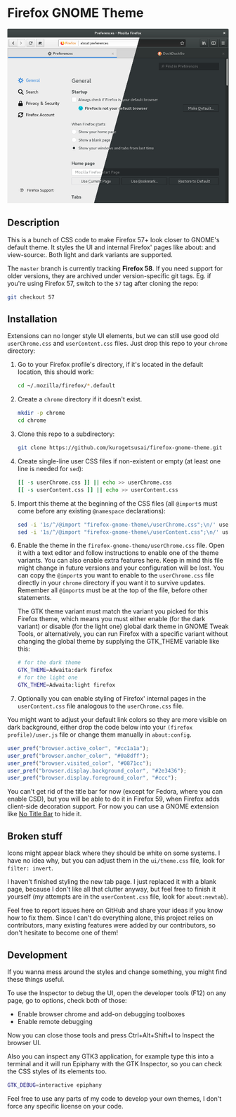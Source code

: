 # Firefox GNOME Theme

![Screenshot of the theme](screenshot.png)

## Description

This is a bunch of CSS code to make Firefox 57+ look closer to GNOME's default
theme. It styles the UI and internal Firefox' pages like about: and
view-source:. Both light and dark variants are supported.

The `master` branch is currently tracking **Firefox 58**. If you need support
for older versions, they are archived under version-specific git tags. Eg. if
you're using Firefox 57, switch to the `57` tag after cloning the repo:

```sh
git checkout 57
```

## Installation

Extensions can no longer style UI elements, but we can still use good old
`userChrome.css` and `userContent.css` files. Just drop this repo to your
`chrome` directory:

1. Go to your Firefox profile's directory, if it's located in the default
location, this should work:

	```sh
	cd ~/.mozilla/firefox/*.default
	```

2. Create a `chrome` directory if it doesn't exist.

	```sh
	mkdir -p chrome
	cd chrome
	```

3. Clone this repo to a subdirectory:

	```sh
	git clone https://github.com/kurogetsusai/firefox-gnome-theme.git
	```

4. Create single-line user CSS files if non-existent or empty (at least one line
is needed for `sed`):

	```sh
	[[ -s userChrome.css ]] || echo >> userChrome.css
	[[ -s userContent.css ]] || echo >> userContent.css
	```

5. Import this theme at the beginning of the CSS files (all `@import`s must come
before any existing `@namespace` declarations):

	```sh
	sed -i '1s/^/@import "firefox-gnome-theme\/userChrome.css";\n/' userChrome.css
	sed -i '1s/^/@import "firefox-gnome-theme\/userContent.css";\n/' userContent.css
	```

6. Enable the theme in the `firefox-gnome-theme/userChrome.css` file. Open it
with a text editor and follow instructions to enable one of the theme variants.
You can also enable extra features here. Keep in mind this file might change in
future versions and your configuration will be lost. You can copy the `@import`s
you want to enable to the `userChrome.css` file directly in your `chrome`
directory if you want it to survive updates. Remember all `@import`s must be at
the top of the file, before other statements.

	The GTK theme variant must match the variant you picked for this Firefox
theme, which means you must either enable (for the dark variant) or disable (for
the light one) global dark theme in GNOME Tweak Tools, or alternatively, you
can run Firefox with a specific variant without changing the global theme by
supplying the GTK_THEME variable like this:

	```sh
	# for the dark theme
	GTK_THEME=Adwaita:dark firefox
	# for the light one
	GTK_THEME=Adwaita:light firefox
	```

7. Optionally you can enable styling of Firefox' internal pages in the
`userContent.css` file analogous to the `userChrome.css` file.

You might want to adjust your default link colors so they are more visible on
dark background, either drop the code below into your
`(firefox profile)/user.js` file or change them manually in `about:config`.

```js
user_pref("browser.active_color", "#cc1a1a");
user_pref("browser.anchor_color", "#0a8dff");
user_pref("browser.visited_color", "#0871cc");
user_pref("browser.display.background_color", "#2e3436");
user_pref("browser.display.foreground_color", "#ccc");
```

You can't get rid of the title bar for now (except for Fedora, where you can
enable CSD), but you will be able to do it in Firefox 59, when Firefox adds
client-side decoration support. For now you can use a GNOME extension like
[No Title Bar](https://extensions.gnome.org/extension/1267/no-title-bar/)
to hide it.

## Broken stuff

Icons might appear black where they should be white on some systems. I have no
idea why, but you can adjust them in the `ui/theme.css` file, look for
`filter: invert`.

I haven't finished styling the new tab page. I just replaced it with a
blank page, because I don't like all that clutter anyway, but feel free to
finish it yourself (my attempts are in the `userContent.css` file, look for
`about:newtab`).

Feel free to report issues here on GitHub and share your ideas if you know how
to fix them. Since I can't do everything alone, this project relies on
contributors, many existing features were added by our contributors, so don't
hesitate to become one of them!

## Development

If you wanna mess around the styles and change something, you might find these
things useful.

To use the Inspector to debug the UI, open the developer tools (F12) on any
page, go to options, check both of those:

- Enable browser chrome and add-on debugging toolboxes
- Enable remote debugging

Now you can close those tools and press Ctrl+Alt+Shift+I to Inspect the browser
UI.

Also you can inspect any GTK3 application, for example type this into a terminal
and it will run Epiphany with the GTK Inspector, so you can check the CSS styles
of its elements too.

```sh
GTK_DEBUG=interactive epiphany
```

Feel free to use any parts of my code to develop your own themes, I don't force
any specific license on your code.
